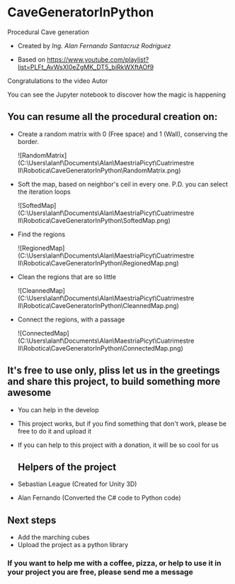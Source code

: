 

# CaveGeneratorInPython

Procedural Cave generation

* Created by *Ing. Alan Fernando Santacruz Rodríguez*

* Based on https://www.youtube.com/playlist?list=PLFt_AvWsXl0eZgMK_DT5_biRkWXftAOf9

Congratulations to the video Autor

You can see the Jupyter notebook to discover how the magic is happening

##  You can resume all the procedural creation on:

* Create a random matrix with 0 (Free space) and 1 (Wall), conserving the border.

  ![RandomMatrix](C:\Users\alanf\Documents\Alan\MaestriaPicyt\Cuatrimestre II\Robotica\CaveGeneratorInPython\RandomMatrix.png)

* Soft the map, based on neighbor's  ceil in every one. P.D. you can select the iteration loops

  ![SoftedMap](C:\Users\alanf\Documents\Alan\MaestriaPicyt\Cuatrimestre II\Robotica\CaveGeneratorInPython\SoftedMap.png)

* Find the regions

  ![RegionedMap](C:\Users\alanf\Documents\Alan\MaestriaPicyt\Cuatrimestre II\Robotica\CaveGeneratorInPython\RegionedMap.png)

* Clean the regions that are so little

  ![CleannedMap](C:\Users\alanf\Documents\Alan\MaestriaPicyt\Cuatrimestre II\Robotica\CaveGeneratorInPython\CleannedMap.png)

* Connect the regions, with a passage

  ![ConnectedMap](C:\Users\alanf\Documents\Alan\MaestriaPicyt\Cuatrimestre II\Robotica\CaveGeneratorInPython\ConnectedMap.png)

## It's free to use only, pliss let us in the greetings and share this project, to build something more awesome

* You can help in the develop
* This project works, but if you find something that don't work, please be free to do it and upload it
* If you can help to this project with a donation, it will be so cool for us

	## Helpers of the project

* Sebastian League (Created for Unity 3D)
* Alan Fernando (Converted the C# code to Python code)

## Next steps

* Add the marching cubes 
* Upload the project as a python library

### If you want to help me with a coffee, pizza, or help to use it in your project you are free, please send me a message











